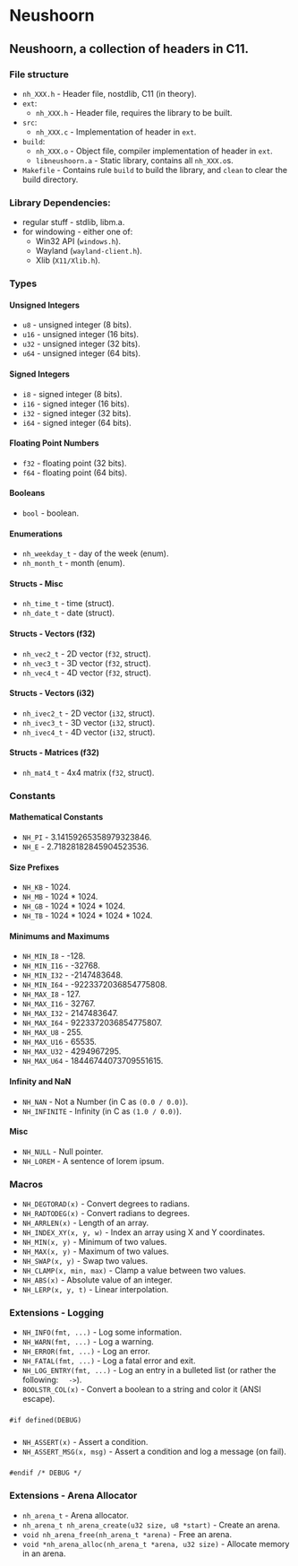 # Neushoorn
## Neushoorn, a collection of headers in C11.
### File structure
- `nh_XXX.h` - Header file, nostdlib, C11 (in theory).
- `ext`:
    - `nh_XXX.h` - Header file, requires the library to be built.
- `src`:
    - `nh_XXX.c` - Implementation of header in `ext`.
- `build`:
    - `nh_XXX.o` - Object file, compiler implementation of header in `ext`.
    - `libneushoorn.a` - Static library, contains all `nh_XXX.o`s.
- `Makefile` - Contains rule `build` to build the library, and `clean` to clear
the build directory.
### Library Dependencies:
- regular stuff - stdlib, libm.a.
- for windowing - either one of:
    - Win32 API (`windows.h`).
    - Wayland (`wayland-client.h`).
    - Xlib (`X11/Xlib.h`).
### Types
#### Unsigned Integers
- `u8` - unsigned integer (8 bits).
- `u16` - unsigned integer (16 bits).
- `u32` - unsigned integer (32 bits).
- `u64` - unsigned integer (64 bits).
#### Signed Integers
- `i8` - signed integer (8 bits).
- `i16` - signed integer (16 bits).
- `i32` - signed integer (32 bits).
- `i64` - signed integer (64 bits).
#### Floating Point Numbers
- `f32` - floating point (32 bits).
- `f64` - floating point (64 bits).
#### Booleans
- `bool` - boolean.
#### Enumerations
- `nh_weekday_t` - day of the week (enum).
- `nh_month_t` - month (enum).
#### Structs - Misc
- `nh_time_t` - time (struct).
- `nh_date_t` - date (struct).
#### Structs - Vectors (f32)
- `nh_vec2_t` - 2D vector (`f32`, struct).
- `nh_vec3_t` - 3D vector (`f32`, struct).
- `nh_vec4_t` - 4D vector (`f32`, struct).
#### Structs - Vectors (i32)
- `nh_ivec2_t` - 2D vector (`i32`, struct).
- `nh_ivec3_t` - 3D vector (`i32`, struct).
- `nh_ivec4_t` - 4D vector (`i32`, struct).
#### Structs - Matrices (f32)
- `nh_mat4_t` - 4x4 matrix (`f32`, struct).
### Constants
#### Mathematical Constants
- `NH_PI` - 3.14159265358979323846.
- `NH_E` - 2.71828182845904523536.
#### Size Prefixes
- `NH_KB` - 1024.
- `NH_MB` - 1024 * 1024.
- `NH_GB` - 1024 * 1024 * 1024.
- `NH_TB` - 1024 * 1024 * 1024 * 1024.
#### Minimums and Maximums
- `NH_MIN_I8` - -128.
- `NH_MIN_I16` - -32768.
- `NH_MIN_I32` - -2147483648.
- `NH_MIN_I64` - -9223372036854775808.
- `NH_MAX_I8` - 127.
- `NH_MAX_I16` - 32767.
- `NH_MAX_I32` - 2147483647.
- `NH_MAX_I64` - 9223372036854775807.
- `NH_MAX_U8` - 255.
- `NH_MAX_U16` - 65535.
- `NH_MAX_U32` - 4294967295.
- `NH_MAX_U64` - 18446744073709551615.
#### Infinity and NaN
- `NH_NAN` - Not a Number (in C as `(0.0 / 0.0)`).
- `NH_INFINITE` - Infinity (in C as `(1.0 / 0.0)`).
#### Misc
- `NH_NULL` - Null pointer.
- `NH_LOREM` - A sentence of lorem ipsum.
### Macros
- `NH_DEGTORAD(x)` - Convert degrees to radians.
- `NH_RADTODEG(x)` - Convert radians to degrees.
- `NH_ARRLEN(x)` - Length of an array.
- `NH_INDEX_XY(x, y, w)` - Index an array using X and Y coordinates.
- `NH_MIN(x, y)` - Minimum of two values.
- `NH_MAX(x, y)` - Maximum of two values.
- `NH_SWAP(x, y)` - Swap two values.
- `NH_CLAMP(x, min, max)` - Clamp a value between two values.
- `NH_ABS(x)` - Absolute value of an integer.
- `NH_LERP(x, y, t)` - Linear interpolation.
### Extensions - Logging
- `NH_INFO(fmt, ...)` - Log some information.
- `NH_WARN(fmt, ...)` - Log a warning.
- `NH_ERROR(fmt, ...)` - Log an error.
- `NH_FATAL(fmt, ...)` - Log a fatal error and exit.
- `NH_LOG_ENTRY(fmt, ...)` - Log an entry in a bulleted list (or rather the
following: `  ->`).
- `BOOLSTR_COL(x)` - Convert a boolean to a string and color it (ANSI escape).
###
`#if defined(DEBUG)`
###
- `NH_ASSERT(x)` - Assert a condition.
- `NH_ASSERT_MSG(x, msg)` - Assert a condition and log a message (on fail).
###
`#endif /* DEBUG */`
###
### Extensions - Arena Allocator
- `nh_arena_t` - Arena allocator.
- `nh_arena_t nh_arena_create(u32 size, u8 *start)` - Create an arena.
- `void nh_arena_free(nh_arena_t *arena)` - Free an arena.
- `void *nh_arena_alloc(nh_arena_t *arena, u32 size)` - Allocate memory in an
arena.
